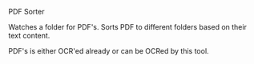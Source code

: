 PDF Sorter

Watches a folder for PDF's. Sorts PDF to different folders based on their text content.

PDF's is either OCR'ed already or can be OCRed by this tool.

